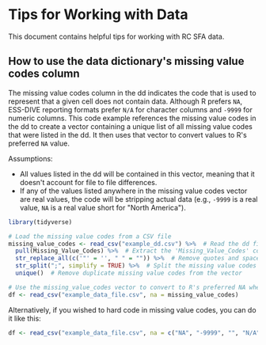 # Tips for Working with Data
This document contains helpful tips for working with RC SFA data.
## How to use the data dictionary's missing value codes column
The missing value codes column in the dd indicates the code that is used to represent that a given cell does not contain data. Although R prefers `NA`, ESS-DIVE reporting formats prefer `N/A` for character columns and `-9999` for numeric columns. This code example references the missing value codes in the dd to create a vector containing a unique list of all missing value codes that were listed in the dd. It then uses that vector to convert values to R's preferred `NA` value.  

Assumptions: 
- All values listed in the dd will be contained in this vector, meaning that it doesn't account for file to file differences. 
- If any of the values listed anywhere in the missing value codes vector are real values, the code will be stripping actual data (e.g., `-9999` is a real value, `NA` is a real value short for "North America").
``` R
library(tidyverse)

# Load the missing value codes from a CSV file
missing_value_codes <- read_csv("example_dd.csv") %>%  # Read the dd file in
  pull(Missing_Value_Codes) %>%  # Extract the 'Missing_Value_Codes' column as a vector
  str_replace_all(c('"' = '', " " = "")) %>%  # Remove quotes and spaces from the missing value codes
  str_split(";", simplify = TRUE) %>%  # Split the missing value codes at each semicolon to create a vector
  unique()  # Remove duplicate missing value codes from the vector

# Use the missing_value_codes vector to convert to R's preferred NA when reading in files
df <- read_csv("example_data_file.csv", na = missing_value_codes)
```
Alternatively, if you wished to hard code in missing value codes, you can do it like this: 
``` R
df <- read_csv("example_data_file.csv", na = c("NA", "-9999", "", "N/A"))
```
